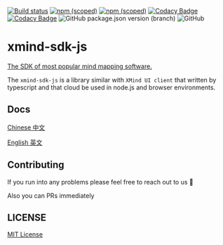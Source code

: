 [![Build status](https://ci.appveyor.com/api/projects/status/qll0sp4ny7bl7yo0/branch/master?svg=true)](https://ci.appveyor.com/project/danielsss/xmind-sdk-js/branch/master)
[![npm (scoped)](https://img.shields.io/badge/XMind-ZEN-red.svg)](https://www.xmind.net)
[![npm (scoped)](https://img.shields.io/badge/Lighten-Pro-purple.svg)](https://lighten.xmind.net)
[![Codacy Badge](https://api.codacy.com/project/badge/Grade/36420399770547e4825f0657eb29118b)](https://www.codacy.com/app/danielsss/xmind-sdk-js?utm_source=github.com&amp;utm_medium=referral&amp;utm_content=xmindltd/xmind-sdk-js&amp;utm_campaign=Badge_Grade)
[![Codacy Badge](https://api.codacy.com/project/badge/Coverage/36420399770547e4825f0657eb29118b)](https://www.codacy.com/app/danielsss/xmind-sdk-js?utm_source=github.com&utm_medium=referral&utm_content=xmindltd/xmind-sdk-js&utm_campaign=Badge_Coverage)
![GitHub package.json version (branch)](https://img.shields.io/github/package-json/v/xmindltd/xmind-sdk-js/master.svg?color=red&label=version)
![GitHub](https://img.shields.io/github/license/xmindltd/xmind-sdk-js.svg)

# xmind-sdk-js

[The SDK of most popular mind mapping software.](https://www.xmind.net)

The `xmind-sdk-js` is a library similar with `XMind UI client` that written by typescript and that cloud be used in node.js and browser environments.

## Docs

[Chinese 中文](docs/zh.md)

[English 英文](docs/en.md)


## Contributing

If you run into any problems please feel free to reach out to us 🙂

Also you can PRs immediately


## LICENSE

[MIT License](LICENSE)
